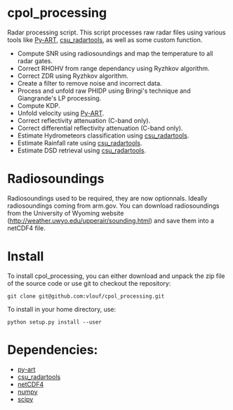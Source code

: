 cpol_processing
===============

Radar processing script. This script processes raw radar files using various tools like [Py-ART][1], [csu_radartools][2], as well as some custom function.

- Compute SNR using radiosoundings and map the temperature to all radar gates.
- Correct RHOHV from range dependancy using Ryzhkov algorithm.
- Correct ZDR using Ryzhkov algorithm.
- Create a filter to remove noise and incorrect data.
- Process and unfold raw PHIDP using Bringi's technique and Giangrande's LP processing.
- Compute KDP.
- Unfold velocity using [Py-ART][1].
- Correct reflectivity attenuation (C-band only).
- Correct differential reflectivity attenuation (C-band only).
- Estimate Hydrometeors classification using [csu_radartools][2].
- Estimate Rainfall rate using [csu_radartools][2].
- Estimate DSD retrieval using [csu_radartools][2].

# Radiosoundings

Radiosoundings used to be required, they are now optionnals. Ideally radiosoundings coming from arm.gov.
You can download radiosoundings from the University of Wyoming website (http://weather.uwyo.edu/upperair/sounding.html) and save them into a netCDF4 file.

# Install

To install cpol_processing, you can either download and unpack the zip file of the source code or use git to checkout the repository:

`git clone git@github.com:vlouf/cpol_processing.git`

To install in your home directory, use:

`python setup.py install --user`

# Dependencies:
- [py-art][1]
- [csu_radartools][2]
- [netCDF4][3]
- [numpy][4]
- [scipy][5]

[1]: http://github.com/ARM-DOE/pyart
[2]: http://github.com/CSU-Radarmet/CSU_RadarTools
[3]: http://unidata.github.io/netcdf4-python/
[4]: http://www.scipy.org/
[5]: http://www.scipy.org/
